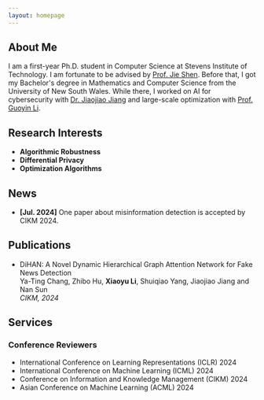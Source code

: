 ```yaml
---
layout: homepage
---
```


## About Me

I am a first-year Ph.D. student in Computer Science at Stevens Institute of Technology. I am fortunate to be advised by [Prof. Jie Shen](https://sites.google.com/site/jieshensjtu/). Before that, I got my Bachelor's degree in Mathematics and Computer Science from the University of New South Wales. While there, I worked on AI for cybersecurity with [Dr. Jiaojiao Jiang](https://research.unsw.edu.au/people/dr-jiaojiao-jiang) and large-scale optimization with [Prof. Guoyin Li](https://web.maths.unsw.edu.au/~gyli/).

## Research Interests

- **Algorithmic Robustness**
- **Differential Privacy**
- **Optimization Algorithms**

## News

- **[Jul. 2024]** One paper about misinformation detection is accepted by CIKM 2024.

## Publications

- DiHAN: A Novel Dynamic Hierarchical Graph Attention Network for Fake News Detection<br>
  Ya-Ting Chang, Zhibo Hu, **Xiaoyu Li**, Shuiqiao Yang, Jiaojiao Jiang and Nan Sun<br>
  *CIKM, 2024*


## Services

### Conference Reviewers

- International Conference on Learning Representations (ICLR) 2024</li>
- International Conference on Machine Learning (ICML) 2024</li>
- Conference on Information and Knowledge Management (CIKM) 2024</li>
- Asian Conference on Machine Learning (ACML) 2024</li>
